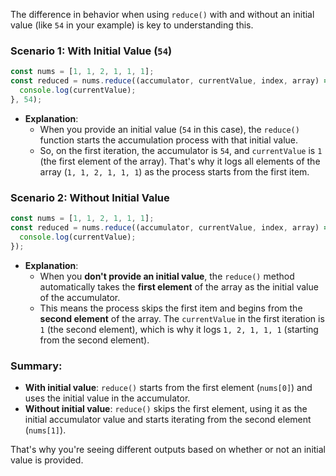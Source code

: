 The difference in behavior when using `reduce()` with and without an initial value (like `54` in your example) is key to understanding this.

### Scenario 1: **With Initial Value (`54`)**

```javascript
const nums = [1, 1, 2, 1, 1, 1];
const reduced = nums.reduce((accumulator, currentValue, index, array) => {
  console.log(currentValue);
}, 54);
```

- **Explanation**: 
  - When you provide an initial value (`54` in this case), the `reduce()` function starts the accumulation process with that initial value.
  - So, on the first iteration, the accumulator is `54`, and `currentValue` is `1` (the first element of the array). That's why it logs all elements of the array (`1, 1, 2, 1, 1, 1`) as the process starts from the first item.

### Scenario 2: **Without Initial Value**

```javascript
const nums = [1, 1, 2, 1, 1, 1];
const reduced = nums.reduce((accumulator, currentValue, index, array) => {
  console.log(currentValue);
});
```

- **Explanation**: 
  - When you **don't provide an initial value**, the `reduce()` method automatically takes the **first element** of the array as the initial value of the accumulator.
  - This means the process skips the first item and begins from the **second element** of the array. The `currentValue` in the first iteration is `1` (the second element), which is why it logs `1, 2, 1, 1, 1` (starting from the second element).

### Summary:
- **With initial value**: `reduce()` starts from the first element (`nums[0]`) and uses the initial value in the accumulator.
- **Without initial value**: `reduce()` skips the first element, using it as the initial accumulator value and starts iterating from the second element (`nums[1]`).

That's why you're seeing different outputs based on whether or not an initial value is provided.
